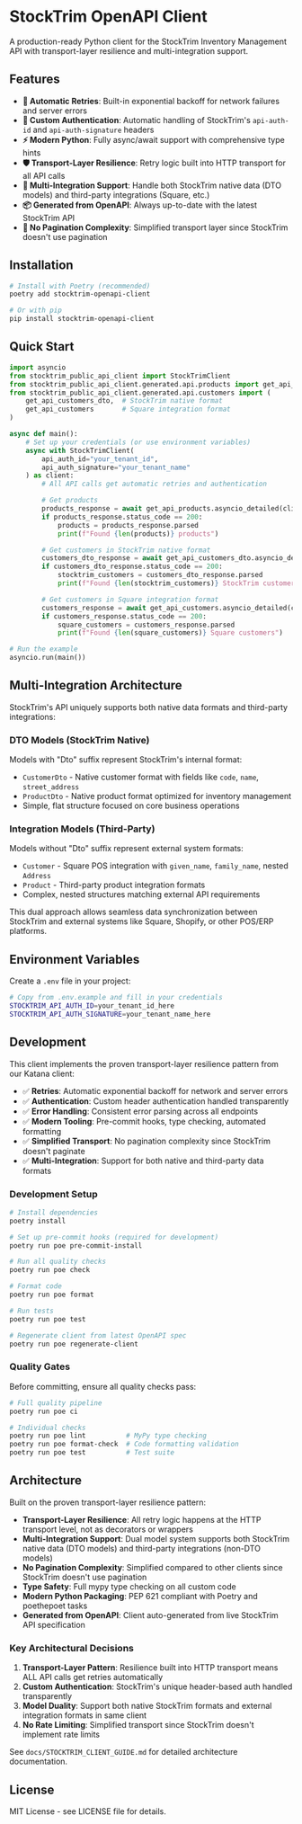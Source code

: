 # StockTrim OpenAPI Client

A production-ready Python client for the StockTrim Inventory Management API with
transport-layer resilience and multi-integration support.

## Features

- **🔄 Automatic Retries**: Built-in exponential backoff for network failures and server
  errors
- **🔐 Custom Authentication**: Automatic handling of StockTrim's `api-auth-id` and
  `api-auth-signature` headers
- **⚡ Modern Python**: Fully async/await support with comprehensive type hints
- **🛡️ Transport-Layer Resilience**: Retry logic built into HTTP transport for all API
  calls
- **🔀 Multi-Integration Support**: Handle both StockTrim native data (DTO models) and
  third-party integrations (Square, etc.)
- **📦 Generated from OpenAPI**: Always up-to-date with the latest StockTrim API
- **🎯 No Pagination Complexity**: Simplified transport layer since StockTrim doesn't use
  pagination

## Installation

```bash
# Install with Poetry (recommended)
poetry add stocktrim-openapi-client

# Or with pip
pip install stocktrim-openapi-client
```

## Quick Start

```python
import asyncio
from stocktrim_public_api_client import StockTrimClient
from stocktrim_public_api_client.generated.api.products import get_api_products
from stocktrim_public_api_client.generated.api.customers import (
    get_api_customers_dto,  # StockTrim native format
    get_api_customers       # Square integration format
)

async def main():
    # Set up your credentials (or use environment variables)
    async with StockTrimClient(
        api_auth_id="your_tenant_id",
        api_auth_signature="your_tenant_name"
    ) as client:
        # All API calls get automatic retries and authentication

        # Get products
        products_response = await get_api_products.asyncio_detailed(client=client)
        if products_response.status_code == 200:
            products = products_response.parsed
            print(f"Found {len(products)} products")

        # Get customers in StockTrim native format
        customers_dto_response = await get_api_customers_dto.asyncio_detailed(client=client)
        if customers_dto_response.status_code == 200:
            stocktrim_customers = customers_dto_response.parsed
            print(f"Found {len(stocktrim_customers)} StockTrim customers")

        # Get customers in Square integration format
        customers_response = await get_api_customers.asyncio_detailed(client=client)
        if customers_response.status_code == 200:
            square_customers = customers_response.parsed
            print(f"Found {len(square_customers)} Square customers")

# Run the example
asyncio.run(main())
```

## Multi-Integration Architecture

StockTrim's API uniquely supports both native data formats and third-party integrations:

### DTO Models (StockTrim Native)

Models with "Dto" suffix represent StockTrim's internal format:

- `CustomerDto` - Native customer format with fields like `code`, `name`,
  `street_address`
- `ProductDto` - Native product format optimized for inventory management
- Simple, flat structure focused on core business operations

### Integration Models (Third-Party)

Models without "Dto" suffix represent external system formats:

- `Customer` - Square POS integration with `given_name`, `family_name`, nested `Address`
- `Product` - Third-party product integration formats
- Complex, nested structures matching external API requirements

This dual approach allows seamless data synchronization between StockTrim and external
systems like Square, Shopify, or other POS/ERP platforms.

## Environment Variables

Create a `.env` file in your project:

```bash
# Copy from .env.example and fill in your credentials
STOCKTRIM_API_AUTH_ID=your_tenant_id_here
STOCKTRIM_API_AUTH_SIGNATURE=your_tenant_name_here
```

## Development

This client implements the proven transport-layer resilience pattern from our Katana
client:

- ✅ **Retries**: Automatic exponential backoff for network and server errors
- ✅ **Authentication**: Custom header authentication handled transparently
- ✅ **Error Handling**: Consistent error parsing across all endpoints
- ✅ **Modern Tooling**: Pre-commit hooks, type checking, automated formatting
- ✅ **Simplified Transport**: No pagination complexity since StockTrim doesn't paginate
- ✅ **Multi-Integration**: Support for both native and third-party data formats

### Development Setup

```bash
# Install dependencies
poetry install

# Set up pre-commit hooks (required for development)
poetry run poe pre-commit-install

# Run all quality checks
poetry run poe check

# Format code
poetry run poe format

# Run tests
poetry run poe test

# Regenerate client from latest OpenAPI spec
poetry run poe regenerate-client
```

### Quality Gates

Before committing, ensure all quality checks pass:

```bash
# Full quality pipeline
poetry run poe ci

# Individual checks
poetry run poe lint          # MyPy type checking
poetry run poe format-check  # Code formatting validation
poetry run poe test          # Test suite
```

## Architecture

Built on the proven transport-layer resilience pattern:

- **Transport-Layer Resilience**: All retry logic happens at the HTTP transport level,
  not as decorators or wrappers
- **Multi-Integration Support**: Dual model system supports both StockTrim native data
  (DTO models) and third-party integrations (non-DTO models)
- **No Pagination Complexity**: Simplified compared to other clients since StockTrim
  doesn't use pagination
- **Type Safety**: Full mypy type checking on all custom code
- **Modern Python Packaging**: PEP 621 compliant with Poetry and poethepoet tasks
- **Generated from OpenAPI**: Client auto-generated from live StockTrim API
  specification

### Key Architectural Decisions

1. **Transport-Layer Pattern**: Resilience built into HTTP transport means ALL API calls
   get retries automatically
1. **Custom Authentication**: StockTrim's unique header-based auth handled transparently
1. **Model Duality**: Support both native StockTrim formats and external integration
   formats in same client
1. **No Rate Limiting**: Simplified transport since StockTrim doesn't implement rate
   limits

See `docs/STOCKTRIM_CLIENT_GUIDE.md` for detailed architecture documentation.

## License

MIT License - see LICENSE file for details.
